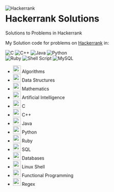 <img src="https://hrcdn.net/fcore/assets/brand/logo-new-white-green-a5cb16e0ae.svg" alt="Hackerrank" style="float: left; margin-right:10px;margin-top:15px" />

# Hackerrank Solutions
Solutions to Problems in Hackerrank

My Solution code for problems on [Hackerrank](https://www.hackerrank.com) in: 

![C](https://img.shields.io/badge/c-%2300599C.svg?style=for-the-badge&logo=c&logoColor=white)
![C++](https://img.shields.io/badge/c++-%2300599C.svg?style=for-the-badge&logo=c%2B%2B&logoColor=white)
![Java](https://img.shields.io/badge/java-%23ED8B00.svg?style=for-the-badge&logo=java&logoColor=white)
![Python](https://img.shields.io/badge/python-3670A0?style=for-the-badge&logo=python&logoColor=ffdd54)   
![Ruby](https://img.shields.io/badge/ruby-%23CC342D.svg?style=for-the-badge&logo=ruby&logoColor=white)
![Shell Script](https://img.shields.io/badge/shell_script-%23121011.svg?style=for-the-badge&logo=gnu-bash&logoColor=white)
![MySQL](https://img.shields.io/badge/mysql-%2300f.svg?style=for-the-badge&logo=mysql&logoColor=white)


* <img src="https://hrcdn.net/s3_pub/hr-assets/dashboard/Algorithm.svg" alt="" height="24"> Algorithms
* <img src="https://hrcdn.net/s3_pub/hr-assets/dashboard/DataStructure.svg" alt="" height="24"> Data Structures
* <img src="https://hrcdn.net/s3_pub/hr-assets/dashboard/Mathematics.svg" alt="" height="24"> Mathematics
* <img src="https://hrcdn.net/s3_pub/hr-assets/dashboard/AI.svg" alt="" height="24"> Artificial Intelligence
* <img src="https://hrcdn.net/s3_pub/hr-assets/dashboard/C.svg" alt="" height="24"> C 
* <img src="https://hrcdn.net/s3_pub/hr-assets/dashboard/C++.svg" alt="" height="24"> C++
* <img src="https://hrcdn.net/s3_pub/hr-assets/dashboard/Java.svg" alt="" height="24"> Java
* <img src="https://hrcdn.net/s3_pub/hr-assets/dashboard/Python.svg" alt="" height="24"> Python 
* <img src="https://hrcdn.net/s3_pub/hr-assets/dashboard/Ruby.svg" alt="" height="24"> Ruby
* <img src="https://hrcdn.net/s3_pub/hr-assets/dashboard/SQL.svg" alt="" height="24"> SQL 
* <img src="https://hrcdn.net/s3_pub/hr-assets/dashboard/DataBase.svg" alt="" height="24"> Databases
* <img src="https://hrcdn.net/s3_pub/hr-assets/dashboard/LinuxShell.svg" alt="" height="24"> Linux Shell
* <img src="https://hrcdn.net/s3_pub/hr-assets/dashboard/FunctionalProgramming.svg" alt="" height="24"> Functional Programming  
* <img src="https://hrcdn.net/s3_pub/hr-assets/dashboard/regex.svg" alt="" height="24"> Regex 